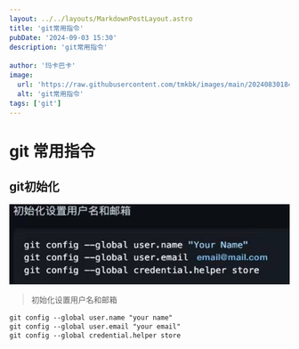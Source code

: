 ```yaml
---
layout: ../../layouts/MarkdownPostLayout.astro
title: 'git常用指令'
pubDate: '2024-09-03 15:30'
description: 'git常用指令'

author: '玛卡巴卡'
image:
  url: 'https://raw.githubusercontent.com/tmkbk/images/main/202408301847460.jpg'
  alt: 'git常用指令'
tags: ['git']
---
```


# git 常用指令

## git初始化
![alt text](image.png)
> 初始化设置用户名和邮箱
```git title="git初始化"
git config --global user.name "your name"
git config --global user.email "your email"
git config --global credential.helper store
```
